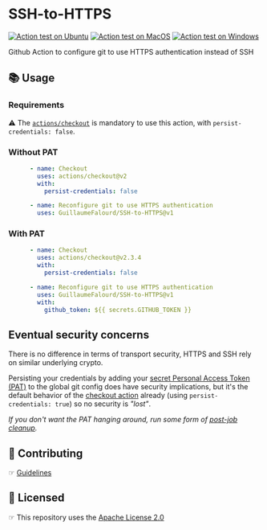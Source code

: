 # SSH-to-HTTPS

[![Action test on Ubuntu](https://github.com/GuillaumeFalourd/SSH-to-HTTPS/actions/workflows/ubuntu-test-action.yml/badge.svg)](https://github.com/GuillaumeFalourd/SSH-to-HTTPS/actions/workflows/ubuntu-test-action.yml) [![Action test on MacOS](https://github.com/GuillaumeFalourd/SSH-to-HTTPS/actions/workflows/macos-test-action.yml/badge.svg)](https://github.com/GuillaumeFalourd/SSH-to-HTTPS/actions/workflows/macos-test-action.yml) [![Action test on Windows](https://github.com/GuillaumeFalourd/SSH-to-HTTPS/actions/workflows/windows-test-action.yml/badge.svg)](https://github.com/GuillaumeFalourd/SSH-to-HTTPS/actions/workflows/windows-test-action.yml)

Github Action to configure git to use HTTPS authentication instead of SSH

## 📚 Usage

### Requirements

⚠️    The [`actions/checkout`](https://github.com/marketplace/actions/checkout) is mandatory to use this action, with `persist-credentials: false`.

### Without PAT

```yaml
      - name: Checkout
        uses: actions/checkout@v2
        with:
          persist-credentials: false

      - name: Reconfigure git to use HTTPS authentication
        uses: GuillaumeFalourd/SSH-to-HTTPS@v1
```

### With PAT

```yaml
      - name: Checkout
        uses: actions/checkout@v2.3.4
        with:
          persist-credentials: false

      - name: Reconfigure git to use HTTPS authentication
        uses: GuillaumeFalourd/SSH-to-HTTPS@v1
        with:
          github_token: ${{ secrets.GITHUB_TOKEN }}
```

## Eventual security concerns

There is no difference in terms of transport security, HTTPS and SSH rely on similar underlying crypto.

Persisting your credentials by adding your [secret Personal Access Token (PAT)](https://docs.github.com/en/authentication/keeping-your-account-and-data-secure/creating-a-personal-access-token) to the global git config does have security implications, but it's the default behavior of the [checkout action](https://github.com/actions/checkout) already (using `persist-credentials: true`) so no security is _"lost"_.

_If you don't want the PAT hanging around, run some form of [post-job cleanup](https://github.com/actions/checkout/blob/25a956c84d5dd820d28caab9f86b8d183aeeff3d/src/main.ts#L31)._

## 🤝 Contributing

☞ [Guidelines](https://github.com/GuillaumeFalourd/test-cli-commands-action/blob/main/CONTRIBUTING.md)

## 🏅 Licensed

☞ This repository uses the [Apache License 2.0](https://github.com/GuillaumeFalourd/test-cli-command-action/blob/main/LICENSE)
